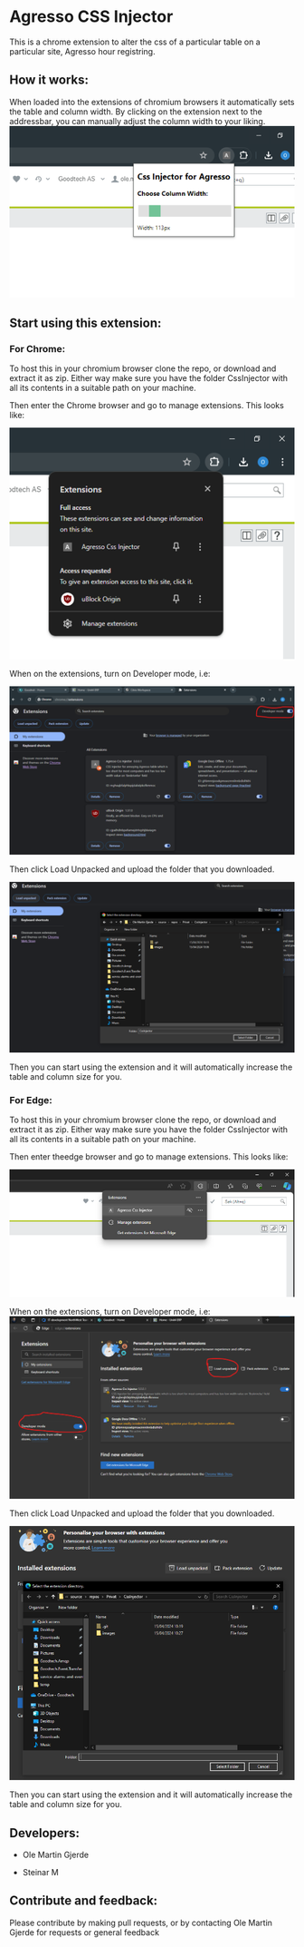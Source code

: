 # Agresso CSS Injector

This is a chrome extension to alter the css of a particular table on a particular site, Agresso hour registring.

## How it works:

When loaded into the extensions of chromium browsers it automatically sets the table and column width.
By clicking on the extension next to the addressbar, you can manually adjust the column width to your liking.
![alt text](/images/adjustWidth.png)

## Start using this extension:

### For Chrome:

To host this in your chromium browser clone the repo, or download and extract it as zip.
Either way make sure you have the folder CssInjector with all its contents in a suitable path on your machine.

Then enter the Chrome browser and go to manage extensions. This looks like:

![Click on the puzzle next to addressbar, and hit 'Manage extensions'](/images/chrome_manext.png)

When on the extensions, turn on Developer mode, i.e:

![Click the developer mode toggle](/images/chrome_devmode.png)

Then click Load Unpacked and upload the folder that you downloaded.

![Load the folder from your path](/images/chrome_loadFolder.png)

Then you can start using the extension and it will automatically increase the table and column size for you.

### For Edge:

To host this in your chromium browser clone the repo, or download and extract it as zip.
Either way make sure you have the folder CssInjector with all its contents in a suitable path on your machine.

Then enter theedge browser and go to manage extensions. This looks like:

![Click on the puzzle next to addressbar, and hit 'Manage extensions'](/images/edge_manext.png)

When on the extensions, turn on Developer mode, i.e:
![Click the developer mode toggle](/images/edge_devmode.png)

Then click Load Unpacked and upload the folder that you downloaded.

![Load the folder from your path](/images/edge_loadFolder.png)

Then you can start using the extension and it will automatically increase the table and column size for you.

## Developers:

- Ole Martin Gjerde

* Steinar M

## Contribute and feedback:

Please contribute by making pull requests, or by contacting Ole Martin Gjerde for requests or general feedback
